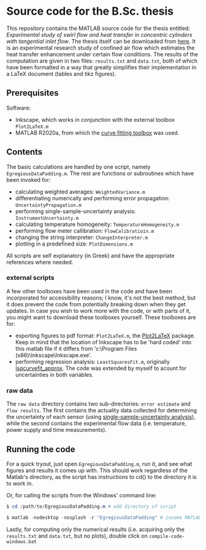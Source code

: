 # Source code for the B.Sc. thesis
This repository contains the MATLAB source code for the thesis entitled: *Experimental study of swirl flow and heat transfer in concentric cylinders with tangential inlet flow*. The thesis itself can be downloaded from [here](https://drive.google.com/drive/folders/15u5Fi_lQtK2yJz6T-DN7GTj6o2hvR9nX). It is an experimental research study of confined air flow which estimates the heat transfer enhancement under certain flow conditions. The results of the computation are given in two files: `results.txt` and `data.txt`, both of which have been formatted in a way that greatly simplifies their implementation in a LaTeX document (tables and tikz figures). 

## Prerequisites

Software:

* Inkscape, which works in conjunction with the external toolbox `Plot2LaTeX.m` 
* MATLAB R2020a, from which the [curve fitting toolbox](https://se.mathworks.com/products/curvefitting.html) was used.

## Contents

The basic calculations are handled by one script, namely `EgregiousDataPadding.m`. The rest are functions or subroutines which have been invoked for:

* calculating weighted averages: `WeightedVariance.m` 
* differentiating numerically and performing error propagation: `UncertaintyPropagation.m`
* performing single-sample-uncertainty analysis: `InstrumentUncertainty.m`
* calculating temperature homogeneity: `TemperatureHomogeneity.m`
* performing flow meter callibration: `FlowCalibratioin.m`
* changing the string interpreter: `ChangeInterpreter.m`
* plotting in a predefined size: `PlotDimensions.m`

All scripts are self explanatory (in Greek) and have the appropriate references where needed.

### external scripts
A few other toolboxes have been used in the code and have been incorporated for accessibility reasons; I know, it's not the best method, but it does prevent the code from potentially breaking down when they get updates. In case you wish to work more with the code, or with parts of it, you might want to download these toolboxes yourself. These toolboxes are for: 

* exporting figures to pdf format: `Plot2LaTeX.m`, the [Plot2LaTeX](https://se.mathworks.com/matlabcentral/fileexchange/52700-plot2latex) package. Keep in mind that the location of Inkscape has to be 'hard coded' into this matlab file if it differs from 'c:\Program Files (x86)\Inkscape\Inkscape.exe'.
* performing regression analysis: `LeastSquaresFit.m`, originally [lsqcurvefit_approx](https://github.com/tamaskis/lsqcurvefit_approx-MATLAB). The code was extended by myself to acount for uncertainties in both variables. 

### raw data

The `raw data` directory contains two sub-directories: `error estimate` and `flow results`. The first contains the actuality data collected for determining the uncertainty of each sensor (using [single-sample-uncertainty analysis](https://doi.org/10.1115/1.3242452)), while the second contains the experimental flow data (i.e. temperature, power supply and time measurements). 

## Running the code

For a quick tryout, just open `EgregiousDataPadding.m`, run it, and see what figures and results it comes up with. This should work regardless of the Matlab's directory, as the script has instructions to cd() to the directory it is to work in.

Or, for calling the scripts from the Windows' command line:

```powershell
$ cd /path/to/EgregiousDataPadding.m # add directory of script

$ matlab -nodesktop -nosplash -r "EgregiousDataPadding" # invoke MATLAB
```

Lastly, for computing only the numerical results (i.e. acquiring only the `results.txt` and `data.txt`, but no plots), double click on `compile-code-windows.bat`
